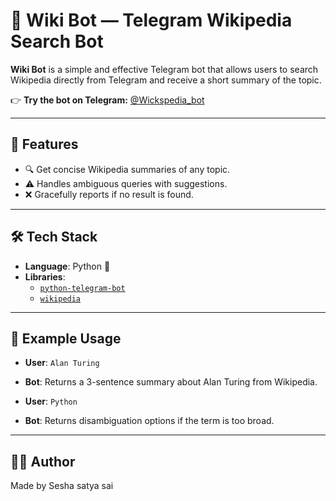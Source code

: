 # 🧠 Wiki Bot — Telegram Wikipedia Search Bot

**Wiki Bot** is a simple and effective Telegram bot that allows users to search Wikipedia directly from Telegram and receive a short summary of the topic.

👉 **Try the bot on Telegram:** [@Wickspedia_bot](https://t.me/Wickspedia_bot)

---

## 🚀 Features

- 🔍 Get concise Wikipedia summaries of any topic.
- ⚠️ Handles ambiguous queries with suggestions.
- ❌ Gracefully reports if no result is found.

---

## 🛠️ Tech Stack

- **Language**: Python 🐍  
- **Libraries**:
  - [`python-telegram-bot`](https://python-telegram-bot.org/)
  - [`wikipedia`](https://pypi.org/project/wikipedia/)

---

## 🧪 Example Usage

- **User**: `Alan Turing`  
- **Bot**: Returns a 3-sentence summary about Alan Turing from Wikipedia.

- **User**: `Python`  
- **Bot**: Returns disambiguation options if the term is too broad.

---

## 🙋‍♂️ Author 

Made by Sesha satya sai
